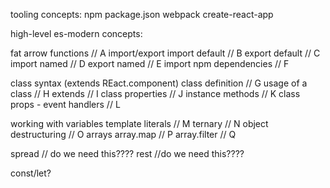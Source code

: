 tooling concepts: 
  npm
    package.json
  webpack
  create-react-app


high-level es-modern concepts:

fat arrow functions // A
import/export 
	import default // B
  export default // C
  import named // D
  export named // E
	import npm dependencies // F

  
class syntax (extends REact.component)
  class definition // G
  usage of a class // H
	extends // I
  class properties // J
	instance methods // K
  class props - event handlers // L


working with variables
  template literals // M
  ternary // N
  object destructuring // O
  arrays
    array.map // P
    array.filter // Q


spread // do we need this????
rest //do we need this????

const/let?
